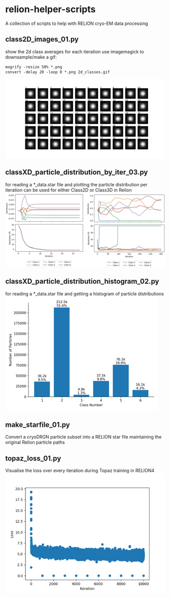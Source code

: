 # relion-helper-scripts
A collection of scripts to help with RELION cryo-EM data processing

## class2D_images_01.py
show the 2d class averages for each iteration
use imagemagick to downsample/make a gif:
```
mogrify -resize 50% *.png
convert -delay 20 -loop 0 *.png 2d_classes.gif
```
![Class averages per iteration as images](/images/2d_classes.gif)

## classXD_particle_distribution_by_iter_03.py
for reading a *_data.star file and plotting the particle distribution per iteration
can be used for either Class2D or Class3D in Relion
![Track particle distribution among classes per iteration](/images/plot_class_distribution_per_iteration.jpg)

## classXD_particle_distribution_histogram_02.py
for reading a *_data.star file and getting a histogram of particle distributions
![Histogram(s) of particle distribution among classes](/images/class_counts_job323_run_ct25_it043_data.star.png)

## make_starfile_01.py
Convert a cryoDRGN particle subset into a RELION star file maintaining the original Relion particle paths

## topaz_loss_01.py
Visualise the loss over every iteration during Topaz training in RELION4
![Loss over Topaz training iterations](/images/topaz_loss.png)
